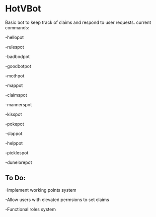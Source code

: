 # HotVBot
Basic bot to keep track of claims and respond to user requests.
current commands:

-hellopot

-rulespot

-badbodpot

-goodbotpot

-mothpot

-mappot

-claimspot

-mannerspot

-kisspot

-pokepot

-slappot 

-helppot

-picklespot

-dunelorepot


## To Do:
-Implement working points system

-Allow users with elevated permsions to set claims

-Functional roles system
